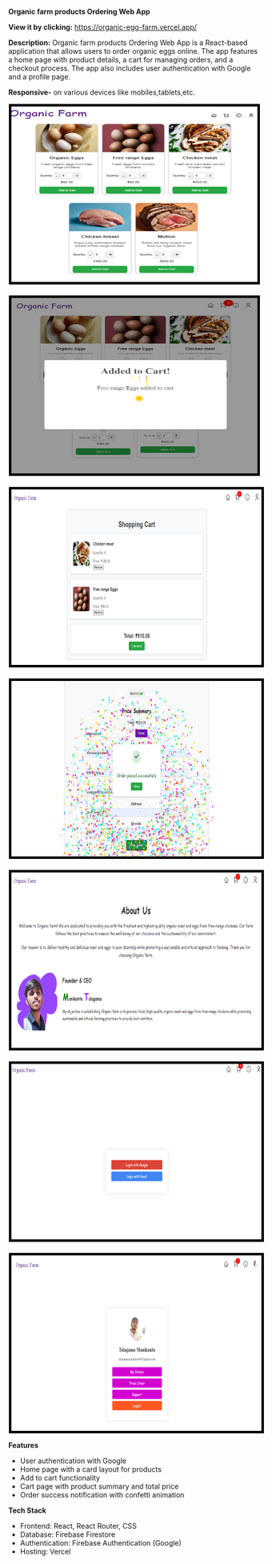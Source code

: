 **Organic farm products Ordering Web App**

**View it by clicking:** https://organic-egg-farm.vercel.app/

**Description:**
Organic farm products Ordering Web App is a React-based application that allows users to order organic eggs online. The app features a home page with product details, a cart for managing orders, and a checkout process. The app also includes user authentication with Google and a profile page.

**Responsive-** on various devices like mobiles,tablets,etc.

<div style="display: flex; flex-direction: row; flex-wrap: wrap; justify-content: space-around; gap: 20px;">
  <img src="./assets/Home.png" alt="Screenshot 1" width="500" height="350" style="border: 5px solid black;margin:1px;" />
  <img src="./assets/Home1.png" alt="Screenshot 2" width="500" height="350" style="border: 5px solid black;margin:1px;"" />
  <img src="./assets/Cart.png" alt="Screenshot 3" width="500" height="350" style="border: 5px solid black;margin:1px;"" />
   <img src="./assets/order.png" alt="Screenshot 6" width="500" height="350" style="border: 5px solid black;margin:1px;"" />
  <img src="./assets/Aboutus.png" alt="Screenshot 4" width="500" height="350" style="border: 5px solid black;margin:1px;"" />
  <img src="./assets/login.png" alt="Screenshot 5" width="500" height="350" style="border: 5px solid black;margin:1px;"" />
  <img src="./assets/account.png" alt="Screenshot 5" width="500" height="350" style="border: 5px solid black;margin:1px;"" />
 
</div>

**Features**

- User authentication with Google
- Home page with a card layout for products
- Add to cart functionality
- Cart page with product summary and total price
- Order success notification with confetti animation

**Tech Stack**

- Frontend: React, React Router, CSS
- Database: Firebase Firestore
- Authentication: Firebase Authentication (Google)
- Hosting: Vercel
